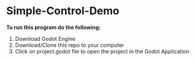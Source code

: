 # Simple-Control-Demo

**To run this program do the following:**

1. Download Godot Engine
2. Download/Clone this repo to your computer
3. Click on project.godot file to open the project in the Godot Application
